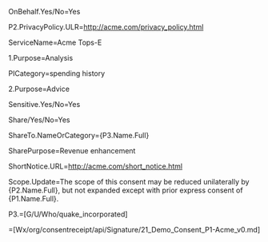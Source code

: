 OnBehalf.Yes/No=Yes

P2.PrivacyPolicy.ULR=http://acme.com/privacy_policy.html

ServiceName=Acme Tops-E

1.Purpose=Analysis

PICategory=spending history

2.Purpose=Advice

Sensitive.Yes/No=Yes

Share/Yes/No=Yes

ShareTo.NameOrCategory={P3.Name.Full}

SharePurpose=Revenue enhancement

ShortNotice.URL=http://acme.com/short_notice.html

Scope.Update=The scope of this consent may be reduced unilaterally by {P2.Name.Full}, but not expanded except with prior express consent of {P1.Name.Full}.

P3.=[G/U/Who/quake_incorporated]
  
=[Wx/org/consentreceipt/api/Signature/21_Demo_Consent_P1-Acme_v0.md]